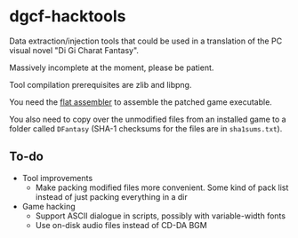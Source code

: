 # dgcf-hacktools

Data extraction/injection tools that could be used in a translation of the PC visual novel "Di Gi Charat Fantasy".

Massively incomplete at the moment, please be patient.

Tool compilation prerequisites are zlib and libpng.

You need the [flat assembler](https://flatassembler.net/) to assemble the patched game executable.

You also need to copy over the unmodified files from an installed game to a folder called `DFantasy` (SHA-1 checksums for the files are in `sha1sums.txt`).

## To-do

- Tool improvements
  - Make packing modified files more convenient. Some kind of pack list instead of just packing everything in a dir
- Game hacking
  - Support ASCII dialogue in scripts, possibly with variable-width fonts
  - Use on-disk audio files instead of CD-DA BGM